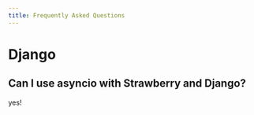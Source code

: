 ```yaml
---
title: Frequently Asked Questions
---
```


# Django

## Can I use asyncio with Strawberry and Django?

yes!
